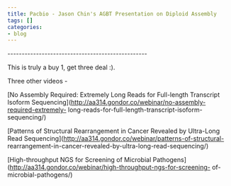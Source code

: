 ```yaml
---
title: Pacbio - Jason Chin's AGBT Presentation on Diploid Assembly
tags: []
categories:
- blog
---
```

<!--more-->

\-------------------------------------------------

This is truly a buy 1, get three deal :).

Three other videos -

[No Assembly Required: Extremely Long Reads for Full-length Transcript Isoform
Sequencing](http://aa314.gondor.co/webinar/no-assembly-required-extremely-
long-reads-for-full-length-transcript-isoform-sequencing/)

[Patterns of Structural Rearrangement in Cancer Revealed by Ultra-Long Read
Sequencing](http://aa314.gondor.co/webinar/patterns-of-structural-
rearrangement-in-cancer-revealed-by-ultra-long-read-sequencing/)

[High-throughput NGS for Screening of Microbial
Pathogens](http://aa314.gondor.co/webinar/high-throughput-ngs-for-screening-
of-microbial-pathogens/)

